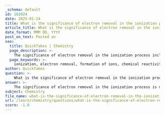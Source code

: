 ```yaml
---
_schema: default
id: 162024
date: 2025-01-24
title: What is the significance of electron removal in the ionization process?
article_title: What is the significance of electron removal in the ionization process?
date_format: MMM DD, YYYY
post_on_text: Posted on
seo:
  title: QuickTakes | Chemistry
  page_description: >-
    The significance of electron removal in the ionization process includes its role in forming ions, affecting chemical reactivity, requiring energy for the process, facilitating ionic compounds, impacting biological systems, and its relevance to ionizing radiation.
  page_keywords: >-
    ionization, electron removal, formation of ions, chemical reactivity, ionization energy, ionic compounds, biological implications, ionizing radiation, cations, sodium chloride
author: QuickTakes
question: >-
    What is the significance of electron removal in the ionization process?
answer: >-
    The significance of electron removal in the ionization process is multifaceted and plays a crucial role in various chemical and physical phenomena. Here are the key points regarding its importance:\n\n1. **Formation of Ions**: Ionization involves the removal of electrons from an atom or molecule, resulting in the formation of ions. For example, when a neutral sodium atom (Na) loses an electron, it becomes a sodium ion (Na+):\n   $$\n   \text{Na}(s) \rightarrow \text{Na}^+(aq) + e^-\n   $$\n   This transformation is essential for the creation of cations, which are positively charged ions that participate in ionic bonding and various chemical reactions.\n\n2. **Chemical Reactivity**: The removal of electrons alters the electronic configuration of an atom, which can significantly affect its reactivity. Ions often have different chemical properties compared to their neutral counterparts. For instance, cations tend to be more reactive than their neutral atoms, making them crucial in many chemical processes, including acid-base reactions and redox reactions.\n\n3. **Energy Considerations**: The process of ionization requires energy, known as ionization energy. This energy is necessary to overcome the attractive forces between the negatively charged electrons and the positively charged nucleus. The amount of energy required varies among different elements and is a key factor in determining their chemical behavior.\n\n4. **Role in Ionic Compounds**: Ionization is fundamental in the formation of ionic compounds. When atoms ionize, they can combine with oppositely charged ions to form stable ionic structures. For example, sodium ions (Na+) can combine with chloride ions (Cl-) to form sodium chloride (NaCl), a common table salt.\n\n5. **Biological Implications**: In biological systems, ionization plays a critical role in processes such as nerve impulse transmission and muscle contraction. The movement of ions across cell membranes is essential for maintaining cellular functions and communication.\n\n6. **Impact of Ionizing Radiation**: Electron removal is also significant in the context of ionizing radiation, which has enough energy to dislodge electrons from atoms, leading to ionization. This can result in biological damage, including DNA mutations, which may lead to cancer if not properly repaired.\n\nIn summary, the removal of electrons during the ionization process is significant because it leads to the formation of ions, affects chemical reactivity, requires energy, facilitates the formation of ionic compounds, has biological implications, and is a critical factor in the effects of ionizing radiation.
subject: Chemistry
file_name: what-is-the-significance-of-electron-removal-in-the-ionization-process.md
url: /learn/chemistry/questions/what-is-the-significance-of-electron-removal-in-the-ionization-process
score: -1.0
---
```


&nbsp;